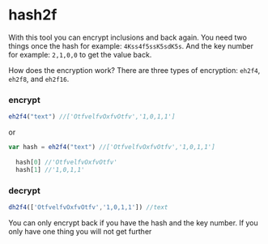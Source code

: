 # hash2f

With this tool you can encrypt inclusions and back again.
You need two things once the hash for example: `4Kss4f5ssK5sdK5s`.
And the key number for example: `2,1,0,0` to get the value back. 

How does the encryption work?
There are three types of encryption: `eh2f4`, `eh2f8`, and `eh2f16`.

### encrypt

```ts 
eh2f4("text") //['OtfvelfvOxfvOtfv','1,0,1,1']
```
or 

```ts 
var hash = eh2f4("text") //['OtfvelfvOxfvOtfv','1,0,1,1']
  
  hash[0] //'OtfvelfvOxfvOtfv'
  hash[1] //'1,0,1,1'
```


### decrypt

```ts
dh2f4(['OtfvelfvOxfvOtfv','1,0,1,1']) //text
```

You can only encrypt back if you have the hash and the key number. If you only have one thing you will not get further